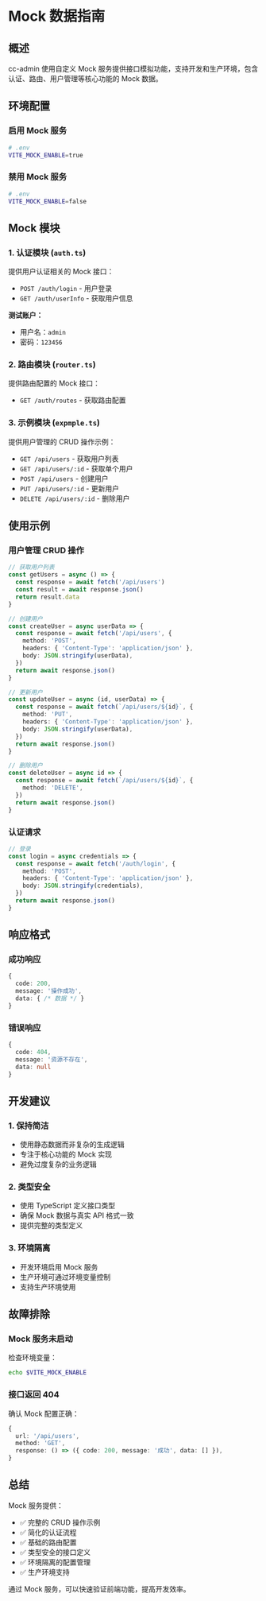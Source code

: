 <!--
  @copyright Copyright (c) 2025 chichuang
  @license MIT
  @description cc-admin 企业级后台管理框架 - mock-guide
  本文件为 chichuang 原创，禁止擅自删除署名或用于商业用途。
-->

# Mock 数据指南

## 概述

cc-admin 使用自定义 Mock 服务提供接口模拟功能，支持开发和生产环境，包含认证、路由、用户管理等核心功能的 Mock 数据。

## 环境配置

### 启用 Mock 服务

```bash
# .env
VITE_MOCK_ENABLE=true
```

### 禁用 Mock 服务

```bash
# .env
VITE_MOCK_ENABLE=false
```

## Mock 模块

### 1. 认证模块 (`auth.ts`)

提供用户认证相关的 Mock 接口：

- `POST /auth/login` - 用户登录
- `GET /auth/userInfo` - 获取用户信息

**测试账户：**

- 用户名：`admin`
- 密码：`123456`

### 2. 路由模块 (`router.ts`)

提供路由配置的 Mock 接口：

- `GET /auth/routes` - 获取路由配置

### 3. 示例模块 (`expmple.ts`)

提供用户管理的 CRUD 操作示例：

- `GET /api/users` - 获取用户列表
- `GET /api/users/:id` - 获取单个用户
- `POST /api/users` - 创建用户
- `PUT /api/users/:id` - 更新用户
- `DELETE /api/users/:id` - 删除用户

## 使用示例

### 用户管理 CRUD 操作

```typescript
// 获取用户列表
const getUsers = async () => {
  const response = await fetch('/api/users')
  const result = await response.json()
  return result.data
}

// 创建用户
const createUser = async userData => {
  const response = await fetch('/api/users', {
    method: 'POST',
    headers: { 'Content-Type': 'application/json' },
    body: JSON.stringify(userData),
  })
  return await response.json()
}

// 更新用户
const updateUser = async (id, userData) => {
  const response = await fetch(`/api/users/${id}`, {
    method: 'PUT',
    headers: { 'Content-Type': 'application/json' },
    body: JSON.stringify(userData),
  })
  return await response.json()
}

// 删除用户
const deleteUser = async id => {
  const response = await fetch(`/api/users/${id}`, {
    method: 'DELETE',
  })
  return await response.json()
}
```

### 认证请求

```typescript
// 登录
const login = async credentials => {
  const response = await fetch('/auth/login', {
    method: 'POST',
    headers: { 'Content-Type': 'application/json' },
    body: JSON.stringify(credentials),
  })
  return await response.json()
}
```

## 响应格式

### 成功响应

```typescript
{
  code: 200,
  message: '操作成功',
  data: { /* 数据 */ }
}
```

### 错误响应

```typescript
{
  code: 404,
  message: '资源不存在',
  data: null
}
```

## 开发建议

### 1. 保持简洁

- 使用静态数据而非复杂的生成逻辑
- 专注于核心功能的 Mock 实现
- 避免过度复杂的业务逻辑

### 2. 类型安全

- 使用 TypeScript 定义接口类型
- 确保 Mock 数据与真实 API 格式一致
- 提供完整的类型定义

### 3. 环境隔离

- 开发环境启用 Mock 服务
- 生产环境可通过环境变量控制
- 支持生产环境使用

## 故障排除

### Mock 服务未启动

检查环境变量：

```bash
echo $VITE_MOCK_ENABLE
```

### 接口返回 404

确认 Mock 配置正确：

```typescript
{
  url: '/api/users',
  method: 'GET',
  response: () => ({ code: 200, message: '成功', data: [] }),
}
```

## 总结

Mock 服务提供：

- ✅ 完整的 CRUD 操作示例
- ✅ 简化的认证流程
- ✅ 基础的路由配置
- ✅ 类型安全的接口定义
- ✅ 环境隔离的配置管理
- ✅ 生产环境支持

通过 Mock 服务，可以快速验证前端功能，提高开发效率。
